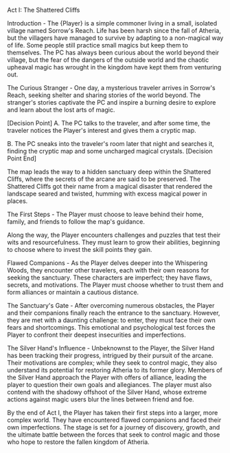 Act I: The Shattered Cliffs

Introduction - The {Player} is a simple commoner living in a small, isolated village named Sorrow's Reach. Life has been harsh since the fall of Atheria, but the villagers have managed to survive by adapting to a non-magical way of life. Some people still practice small magics but keep them to themselves. The PC has always been curious about the world beyond their village, but the fear of the dangers of the outside world and the chaotic upheaval magic has wrought in the kingdom have kept them from venturing out.

The Curious Stranger - One day, a mysterious traveler arrives in Sorrow's Reach, seeking shelter and sharing stories of the world beyond. The stranger's stories captivate the PC and inspire a burning desire to explore and learn about the lost arts of magic.

[Decision Point]
A. The PC talks to the traveler, and after some time, the traveler notices the Player's interest and gives them a cryptic map.

B. The PC sneaks into the traveler's room later that night and searches it, finding the cryptic map and some uncharged magical crystals.
[Decision Point End]

The map leads the way to a hidden sanctuary deep within the Shattered Cliffs, where the secrets of the arcane are said to be preserved. The Shattered Cliffs got their name from a magical disaster that rendered the landscape seared and twisted, humming with excess magical power in places.

The First Steps - The Player must choose to leave behind their home, family, and friends to follow the map's guidance.

Along the way, the Player encounters challenges and puzzles that test their wits and resourcefulness. They must learn to grow their abilities, beginning to choose where to invest the skill points they gain.

Flawed Companions - As the Player delves deeper into the Whispering Woods, they encounter other travelers, each with their own reasons for seeking the sanctuary. These characters are imperfect; they have flaws, secrets, and motivations. The Player must choose whether to trust them and form alliances or maintain a cautious distance.

The Sanctuary's Gate - After overcoming numerous obstacles, the Player and their companions finally reach the entrance to the sanctuary. However, they are met with a daunting challenge: to enter, they must face their own fears and shortcomings. This emotional and psychological test forces the Player to confront their deepest insecurities and imperfections.

The Silver Hand's Influence - Unbeknownst to the Player, the Silver Hand has been tracking their progress, intrigued by their pursuit of the arcane. Their motivations are complex; while they seek to control magic, they also understand its potential for restoring Atheria to its former glory. Members of the Silver Hand approach the Player with offers of alliance, leading the player to question their own goals and allegiances. The player must also contend with the shadowy offshoot of the Silver Hand, whose extreme actions against magic users blur the lines between friend and foe.

By the end of Act I, the Player has taken their first steps into a larger, more complex world. They have encountered flawed companions and faced their own imperfections. The stage is set for a journey of discovery, growth, and the ultimate battle between the forces that seek to control magic and those who hope to restore the fallen kingdom of Atheria.
